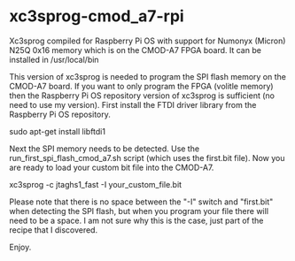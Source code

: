 # xc3sprog-cmod_a7-rpi
Xc3sprog compiled for Raspberry Pi OS with support for Numonyx (Micron) N25Q 0x16 memory which is on the CMOD-A7 FPGA board. It can be installed in /usr/local/bin

This version of xc3sprog is needed to program the SPI flash memory on the CMOD-A7 board. If you want to only program the FPGA (volitle memory) then the Raspberry Pi OS repository version of xc3sprog is sufficient (no need to use my version). First install the FTDI driver library from the Raspberry Pi OS repository.

sudo apt-get install libftdi1

Next the SPI memory needs to be detected. Use the run_first_spi_flash_cmod_a7.sh script (which uses the first.bit file). Now you are ready to load your custom bit file into the CMOD-A7.

xc3sprog -c jtaghs1_fast -I your_custom_file.bit

Please note that there is no space between the "-I" switch and "first.bit" when detecting the SPI flash, but when you program your file there will need to be a space. I am not sure why this is the case, just part of the recipe that I discovered.

Enjoy.
